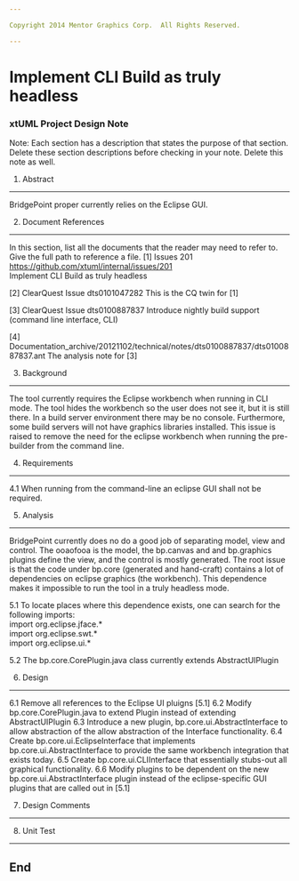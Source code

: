```yaml
---

Copyright 2014 Mentor Graphics Corp.  All Rights Reserved.

---
```


# Implement CLI Build as truly headless
### xtUML Project Design Note


Note: Each section has a description that states the purpose of that section.
Delete these section descriptions before checking in your note.  Delete this
note as well.

1. Abstract
-----------
BridgePoint proper currently relies on the Eclipse GUI.  

2. Document References
----------------------
In this section, list all the documents that the reader may need to refer to.
Give the full path to reference a file.
[1] Issues 201  
https://github.com/xtuml/internal/issues/201  
Implement CLI Build as truly headless

[2] ClearQuest Issue dts0101047282
This is the CQ twin for [1]

[3] ClearQuest Issue dts0100887837
Introduce nightly build support (command line interface, CLI)

[4] <svn>Documentation_archive/20121102/technical/notes/dts0100887837/dts0100887837.ant
The analysis note for [3]

3. Background
-------------
The tool currently requires the Eclipse workbench when running in CLI mode. 
The tool hides the workbench so the user does not see it, but it is still there. 
In a build server environment there may be no console. Furthermore, some build 
servers will not have graphics libraries installed. This issue is raised to 
remove the need for the eclipse workbench when running the pre-builder from 
the command line.

4. Requirements
---------------
4.1 When running from the command-line an eclipse GUI shall not be required.

5. Analysis
-----------
BridgePoint currently does no do a good job of separating model, view and 
control.  The ooaofooa is the model, the bp.canvas and and bp.graphics plugins
define the view, and the control is mostly generated.  The root issue is that 
the code under bp.core (generated and hand-craft) contains a lot of 
dependencies on eclipse graphics (the workbench).  This dependence makes it 
impossible to run the tool in a truly headless mode.   

5.1 To locate places where this dependence exists, one can search for the 
following imports:  
import org.eclipse.jface.*  
import org.eclipse.swt.*  
import org.eclipse.ui.*  


5.2 The bp.core.CorePlugin.java class currently extends AbstractUIPlugin

6. Design
---------
6.1 Remove all references to the Eclipse UI pluigns [5.1]
6.2 Modify bp.core.CorePlugin.java to extend Plugin instead of extending 
AbstractUIPlugin
6.3 Introduce a new plugin, bp.core.ui.AbstractInterface to allow abstraction 
of the allow abstraction of the Interface functionality.
6.4 Create bp.core.ui.EclipseInterface that implements 
bp.core.ui.AbstractInterface to provide the same workbench integration that 
exists today.
6.5 Create bp.core.ui.CLIInterface that essentially stubs-out all graphical
functionality.
6.6 Modify plugins to be dependent on the new bp.core.ui.AbstractInterface 
plugin instead of the eclipse-specific GUI plugins that are called out in 
[5.1]




7. Design Comments
------------------

8. Unit Test
------------

End
---

